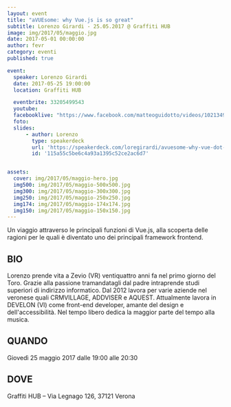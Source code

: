 ```yaml
---
layout: event
title: "aVUEsome: why Vue.js is so great"
subtitle: Lorenzo Girardi - 25.05.2017 @ Graffiti HUB
image: img/2017/05/maggio.jpg
date: 2017-05-01 00:00:00
author: fevr
category: eventi
published: true

event:
  speaker: Lorenzo Girardi
  date: 2017-05-25 19:00:00
  location: Graffiti HUB

  eventbrite: 33205499543
  youtube:
  facebooklive: "https://www.facebook.com/matteoguidotto/videos/10213490732766611/"
  foto: 
  slides:
      - author: Lorenzo
        type: speakerdeck
        url: 'https://speakerdeck.com/loregirardi/avuesome-why-vue-dot-js-is-so-great'
        id: '115a55c5be6c4a93a1395c52ce2ac6d7'


assets:
  cover: img/2017/05/maggio-hero.jpg
  img500: img/2017/05/maggio-500x500.jpg
  img300: img/2017/05/maggio-300x300.jpg
  img250: img/2017/05/maggio-250x250.jpg
  img174: img/2017/05/maggio-174x174.jpg
  img150: img/2017/05/maggio-150x150.jpg
---
```


Un viaggio attraverso le principali funzioni di Vue.js, alla scoperta delle ragioni per le quali è diventato uno dei principali framework frontend.

## BIO

Lorenzo prende vita a Zevio (VR) ventiquattro anni fa nel primo giorno del Toro.
Grazie alla passione tramandatagli dal padre intraprende studi superiori di indirizzo informatico.
Dal 2012 lavora per varie aziende nel veronese quali CRMVILLAGE, ADDVISER e AQUEST.
Attualmente lavora in DEVELON (VI) come front-end developer, amante del design e dell'accessibilità.
Nel tempo libero dedica la maggior parte del tempo alla musica.

## QUANDO

Giovedì 25 maggio 2017 dalle 19:00 alle 20:30

## DOVE

Graffiti HUB – Via Legnago 126, 37121 Verona
